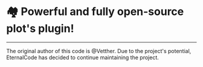 # 🏘️ Powerful and fully open-source plot's plugin!

---
The original author of this code is @Vetther. Due to the project's potential, EternalCode has decided to continue maintaining the project.